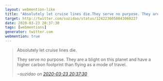 ```yaml
---
layout: webmention-like
title: "Absolutely let cruise lines die.They serve no purpose. They are a blight on this planet and have a higher carbon footprint than flying as a mode of travel."
target: http://twitter.com/suzidao/status/1242236058043060227
date: 2020-03-23 20:37:30
tags: [webmentions]
generator: twitter.com
webmention: true
---
```




<blockquote class="external-citation">
  <p>
    Absolutely let cruise lines die.

They serve no purpose. They are a blight on this planet and have a higher carbon footprint than flying as a mode of travel.
  </p>
  <cite>‒<span class="p-author p-name">suzidao</span>
    on
    <a href="http://twitter.com/suzidao/status/1242236058043060227" rel="external nofollow" target="_blank">2020-03-23 20:37:30</a>
  </cite>
</blockquote>



